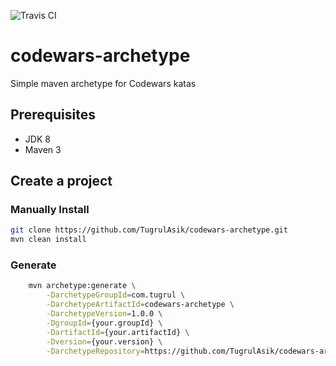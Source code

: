 ![Travis CI](https://travis-ci.org/TugrulAsik/codewars-archetype.svg?branch=master)

# codewars-archetype
Simple maven archetype for Codewars katas

Prerequisites
-------------

- JDK 8
- Maven 3

Create a project
----------------

### Manually Install
```bash
git clone https://github.com/TugrulAsik/codewars-archetype.git
mvn clean install
```

### Generate

```bash
    mvn archetype:generate \
        -DarchetypeGroupId=com.tugrul \
        -DarchetypeArtifactId=codewars-archetype \
        -DarchetypeVersion=1.0.0 \
        -DgroupId={your.groupId} \
        -DartifactId={your.artifactId} \
        -Dversion={your.version} \
        -DarchetypeRepository=https://github.com/TugrulAsik/codewars-archetype
```
